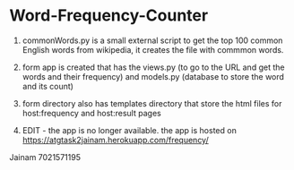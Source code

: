 # Word-Frequency-Counter

1) commonWords.py is a small external script to get the top 100 common English words from wikipedia, it creates the file with commmon words.

2) form app is created that has the views.py (to go to the URL and get the words and their frequency) and models.py (database to store the word and its count)

3) form directory also has templates directory that store the html files for host:frequency and host:result pages

4) EDIT - the app is no longer available. the app is hosted on https://atgtask2jainam.herokuapp.com/frequency/

Jainam
7021571195
